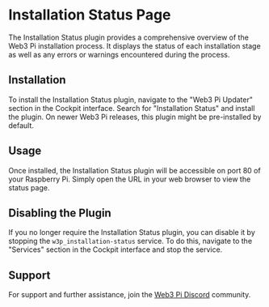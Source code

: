 # Installation Status Page

The Installation Status plugin provides a comprehensive overview of the Web3 Pi installation process. It displays the status of each installation stage as well as any errors or warnings encountered during the process.

## Installation

To install the Installation Status plugin, navigate to the "Web3 Pi Updater" section in the Cockpit interface. Search for "Installation Status" and install the plugin. On newer Web3 Pi releases, this plugin might be pre-installed by default.

## Usage

Once installed, the Installation Status plugin will be accessible on port 80 of your Raspberry Pi. Simply open the URL in your web browser to view the status page.

## Disabling the Plugin

If you no longer require the Installation Status plugin, you can disable it by stopping the `w3p_installation-status` service. To do this, navigate to the "Services" section in the Cockpit interface and stop the service.

## Support

For support and further assistance, join the [Web3 Pi Discord](https://discord.gg/aDMw5zeUZ4) community.
